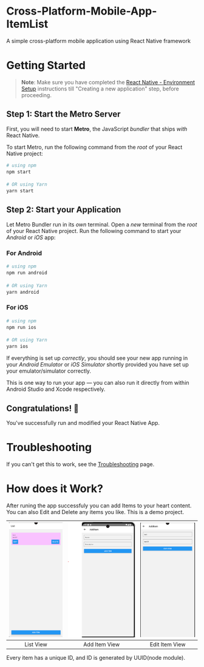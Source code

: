 # Cross-Platform-Mobile-App-ItemList
A simple cross-platform mobile application using React Native framework


# Getting Started

>**Note**: Make sure you have completed the [React Native - Environment Setup](https://reactnative.dev/docs/environment-setup) instructions till "Creating a new application" step, before proceeding.

## Step 1: Start the Metro Server

First, you will need to start **Metro**, the JavaScript _bundler_ that ships _with_ React Native.

To start Metro, run the following command from the _root_ of your React Native project:

```bash
# using npm
npm start

# OR using Yarn
yarn start
```

## Step 2: Start your Application

Let Metro Bundler run in its _own_ terminal. Open a _new_ terminal from the _root_ of your React Native project. Run the following command to start your _Android_ or _iOS_ app:

### For Android

```bash
# using npm
npm run android

# OR using Yarn
yarn android
```

### For iOS

```bash
# using npm
npm run ios

# OR using Yarn
yarn ios
```

If everything is set up _correctly_, you should see your new app running in your _Android Emulator_ or _iOS Simulator_ shortly provided you have set up your emulator/simulator correctly.

This is one way to run your app — you can also run it directly from within Android Studio and Xcode respectively.


## Congratulations! :tada:

You've successfully run and modified your React Native App.

# Troubleshooting

If you can't get this to work, see the [Troubleshooting](https://reactnative.dev/docs/troubleshooting) page.

# How does it Work?

After runing the app successfuly you can add Items to your heart content. You can also Edit and Delete any items you like. This is a demo project.

| ![list_view](img/Listview.png) | ![add_view](img/AddItem.png) | ![edit_view](img/EditItem.png) |
|:------------------------------:|:---------------------------:|:-----------------------------:|
| List View                      | Add Item View               | Edit Item View                |

Every item has a unique ID, and ID is generated by UUID(node module).
